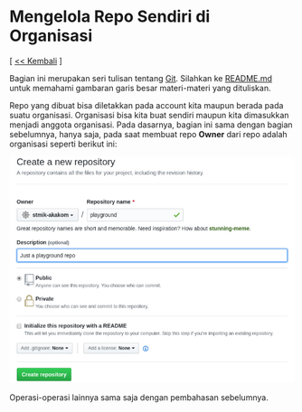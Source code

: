 # Mengelola Repo Sendiri di Organisasi

[ [<< Kembali](README.md) ]

Bagian ini merupakan seri tulisan tentang [Git](https://git-scm.com/). Silahkan ke [README.md](README.md) untuk memahami gambaran garis besar materi-materi yang dituliskan.

Repo yang dibuat bisa diletakkan pada account kita maupun berada pada suatu organisasi. Organisasi bisa kita buat sendiri maupun kita dimasukkan menjadi anggota organisasi. Pada dasarnya, bagian ini sama dengan bagian sebelumnya, hanya saja, pada saat membuat repo **Owner** dari repo adalah organisasi seperti berikut ini:

![Membuat repo di organisasi](images/03/03-01-new-repo-org.png)

Operasi-operasi lainnya sama saja dengan pembahasan sebelumnya.


